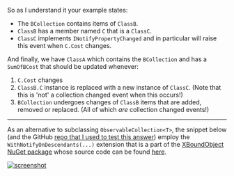 So as I understand it your example states:

- The `BCollection` contains items of `ClassB`.
- `ClassB` has a member named `C` that is a `ClassC`.
- `ClassC` implements `INotifyPropertyChanged` and in particular will raise this event when `C.Cost` changes.

And finally, we have `ClassA` which contains the `BCollection` and has a `SumOfBCost` that should be updated whenever:

1. `C.Cost` changes
2. `ClassB.C` instance is replaced with a new instance of `ClassC`. (Note that this is 'not' a collection changed event when this occurs!)
3. `BCollection` undergoes changes of `ClassB` items that are added, removed or replaced. (All of which _are_ collection changed events!)

___

As an alternative to subclassing `ObservableCollection<T>`, the snippet below (and the GitHub [repo that I used to test this answer]()) employ the `WithNotifyOnDescendants(...)` extension that is a part of the [XBoundObject NuGet package](https://www.nuget.org/packages/IVSoftware.Portable.Xml.Linq.XBoundObject) whose source code can be found [here](https://github.com/IVSoftware/IVSoftware.Portable.Xml.Linq.XBoundObject.git).



[![screenshot][1]][1]


  [1]: https://i.sstatic.net/65g1zRRB.png